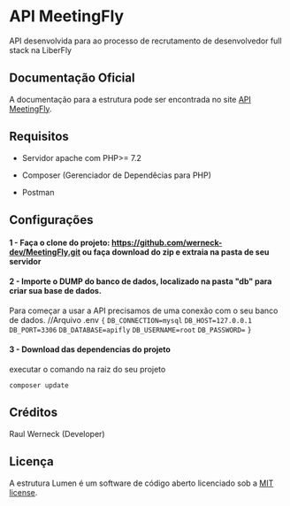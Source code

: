 # API MeetingFly

API desenvolvida para ao processo de recrutamento de desenvolvedor full stack na LiberFly

## Documentação Oficial

A documentação para a estrutura pode ser encontrada no site [API MeetingFly](https://documenter.getpostman.com/view/9149332/SVtZvm6x?version=latest#352ad6e9-f8da-4050-9b04-e1793e34e09b).


## Requisitos

* Servidor apache com PHP>= 7.2

* Composer (Gerenciador de Dependêcias para PHP)

* Postman


## Configurações

#### 1 - Faça o clone do projeto: https://github.com/werneck-dev/MeetingFly.git ou faça download do zip e extraia na pasta de seu servidor

#### 2 - Importe o DUMP do banco de dados, localizado na pasta "db" para criar sua base de dados.

Para começar a usar a API precisamos de uma conexão com o seu banco de dados.
//Arquivo .env
`{`
`DB_CONNECTION=mysql`
`DB_HOST=127.0.0.1`
`DB_PORT=3306`
`DB_DATABASE=apifly`
`DB_USERNAME=root`
`DB_PASSWORD=`
`}`

#### 3 - Download das dependencias do projeto

executar o comando na raiz do seu projeto

`composer update`


## Créditos 

Raul Werneck (Developer)

## Licença

A estrutura Lumen é um software de código aberto licenciado sob a [MIT license](https://opensource.org/licenses/MIT).

